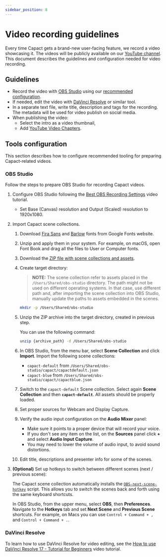 ```yaml
---
sidebar_position: 8
---
```


# Video recording guidelines

Every time Capact gets a brand-new user-facing feature, we record a video showcasing it. The videos will be publicly available on our [YouTube channel](https://www.youtube.com/channel/UCajXtDttqVuZ_Bl7M3_qA8w).
This document describes the guidelines and configuration needed for video recording.

## Guidelines

- Record the video with [OBS Studio](https://obsproject.com) using our [recommended configuration](#obs-studio).
- If needed, edit the video with [DaVinci Resolve](https://www.blackmagicdesign.com/products/davinciresolve/studio) or similar tool.
- In a separate text file, write title, description and tags for the recording. The metadata will be used for video publish on social media.
- When publishing the video:
    - Select the intro as a video thumbnail,
    - Add [YouTube Video Chapters](https://support.google.com/youtube/answer/9884579?hl=en).

## Tools configuration

This section describes how to configure recommended tooling for preparing Capact-related videos.

### OBS Studio

Follow the steps to prepare OBS Studio for recording Capact videos.

1. Configure OBS Studio following the [Best OBS Recording Settings](https://www.youtube.com/watch?v=RtDQDbPTd9E) video tutorial.

    - Set Base (Canvas) resolution and Output (Scaled) resolution to 1920x1080.

1. Import Capact scene collections.

    1. Download [Fira Sans](https://fonts.google.com/download?family=Fira%20Sans) and [Barlow](https://fonts.google.com/download?family=Barlow) fonts from Google Fonts website.
    1. Unzip and apply them in your system. For example, on macOS, open Font Book and drag all the files to User or Computer fonts.
    1. Download the [ZIP file with scene collections and assets](./assets/obs-studio-capact.zip).
    1. Create target directory:

        > **NOTE:** The scene collection refer to assets placed in the `/Users/Shared/obs-studio` directory. The path might not be used on different operating systems. In that case, use different path and, after importing the scene collection into OBS Studio, manually update the paths to assets embedded in the scenes.

        ```bash
        mkdir -p /Users/Shared/obs-studio
        ```

    1. Unzip the ZIP archive into the target directory, created in previous step.

        You can use the following command:

        ```bash
        unzip {archive_path} -d /Users/Shared/obs-studio
        ```

    1. In OBS Studio, from the menu bar, select **Scene Collection** and click **Import**. Import the following scene collections:

        - `capact-default` from `/Users/Shared/obs-studio/capact/capactdefault.json`
        - `capact-blue` from `/Users/Shared/obs-studio/capact/capactblue.json`

    1. Switch to the `capact-default` Scene collection. Select again **Scene Collection** and then **`capact-default`**. All assets should be properly loaded.

    1. Set proper sources for Webcam and Display Capture.

    1. Verify the audio input configuration on the **Audio Mixer** panel:
    
        - Make sure it points to a proper device that will record your voice.
        - If you don't see any item on the list, on the **Sources** panel click **+** and select **Audio Input Capture**.
        - You may need to lower the volume of audio input, to avoid sound distortions.

    1. Edit title, descriptions and presenter info for some of the scenes.

1. **(Optional)** Set up hotkeys to switch between different scenes (next / previous scene):

    The Capact scene collection automatically installs the [`OBS-next-scene-hotkey`](https://github.com/SimonGZ/OBS-next-scene-hotkey) script. This allows you to switch the scenes back and forth using the same keyboard shortcuts.
    
    In OBS Studio, from the upper menu, select **OBS**, then **Preferences**. Navigate to the **Hotkeys** tab and set **Next Scene** and **Previous Scene** shortcuts. For example, on Macs you can use `Control + Command + ,` and `Control + Command + .`.

### DaVinci Resolve

To learn how to use DaVinci Resolve for video editing, see the [How to use DaVinci Resolve 17 - Tutorial for Beginners](https://www.youtube.com/watch?v=UguJiz9AYM8) video tutorial.


